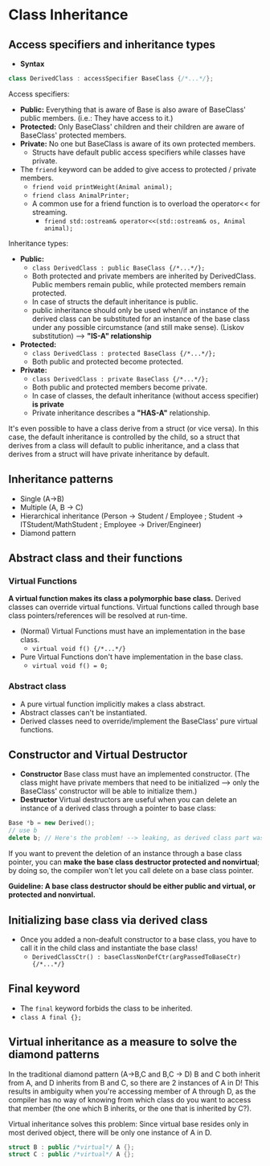 # Class Inheritance

## Access specifiers and inheritance types
- **Syntax**
```cpp
class DerivedClass : accessSpecifier BaseClass {/*...*/};
```
Access specifiers:
- **Public:** Everything that is aware of Base is also aware of BaseClass' public members. (i.e.: They have access to it.)
- **Protected:** Only BaseClass' children and their children are aware of BaseClass' protected members.
- **Private:** No one but BaseClass is aware of its own protected members.
  - Structs have default public access specifiers while classes have private.
- The `friend` keyword can be added to give access to protected / private members.
  - `friend void printWeight(Animal animal);`
  - `friend class AnimalPrinter;`
  - A common use for a friend function is to overload the operator<< for streaming.
    - `friend std::ostream& operator<<(std::ostream& os, Animal animal);`

Inheritance types:
- **Public:**
  - `class DerivedClass : public BaseClass {/*...*/};`
  - Both protected and private members are inherited by DerivedClass. Public members remain public, while protected members remain protected.
  - In case of structs the default inheritance is public.
  - public inheritance should only be used when/if an instance of the derived class can be substituted for an instance of the base class under any possible circumstance (and still make sense). (Liskov substitution) --> **"IS-A" relationship**
- **Protected:**
  - `class DerivedClass : protected BaseClass {/*...*/};`
  - Both public and protected become protected.
- **Private:**
  - `class DerivedClass : private BaseClass {/*...*/};`
  - Both public and protected members become private.
  - In case of classes, the default inheritance (without access specifier) **is private**
  - Private inheritance describes a **"HAS-A"** relationship.

It's even possible to have a class derive from a struct (or vice versa). In this case, the default inheritance is controlled by the child, so a struct that derives from a class will default to public inheritance, and a class that derives from a struct will have private inheritance by default.

## Inheritance patterns
- Single (A->B)
- Multiple (A, B -> C)
- Hierarchical inheritance (Person -> Student / Employee ; Student -> ITStudent/MathStudent ; Employee -> Driver/Engineer)
- Diamond pattern

## Abstract class and their functions
### Virtual Functions
**A virtual function makes its class a polymorphic base class.** Derived classes can override virtual functions. Virtual functions called through base class pointers/references will be resolved at run-time.
- (Normal) Virtual Functions must have an implementation in the base class.
  - `virtual void f() {/*...*/}`
- Pure Virtual Functions don't have implementation in the base class.
  - `virtual void f() = 0;`
### Abstract class
- A pure virtual function implicitly makes a class abstract.
- Abstract classes can't be instantiated.
- Derived classes need to override/implement the BaseClass' pure virtual functions.

## Constructor and Virtual Destructor
- **Constructor** Base class must have an implemented constructor. (The class might have private members that need to be initialized --> only the BaseClass' constructor will be able to initialize them.)
- **Destructor** Virtual destructors are useful when you can delete an instance of a derived class through a pointer to base class:
```cpp
Base *b = new Derived();
// use b
delete b; // Here's the problem! --> leaking, as derived class part was not destructed
```
If you want to prevent the deletion of an instance through a base class pointer, you can **make the base class destructor protected and nonvirtual**; by doing so, the compiler won't let you call delete on a base class pointer.

**Guideline: A base class destructor should be either public and virtual, or protected and nonvirtual.**

## Initializing base class via derived class
- Once you added a non-deafult constructor to a base class, you have to call it in the child class and instantiate the base class!
  - `DerivedClassCtr() : baseClassNonDefCtr(argPassedToBaseCtr) {/*...*/}`

## Final keyword
- The `final` keyword forbids the class to be inherited.
- `class A final {};`

## Virtual inheritance as a measure to solve the diamond patterns
In the traditional diamond pattern (A->B,C and B,C -> D) B and C both inherit from A, and D inherits from B and C, so there are 2 instances of A in D! This results in ambiguity when you're accessing member of A through D, as the compiler has no way of knowing from which class do you want to access that member (the one which B inherits, or the one that is inherited by C?).

Virtual inheritance solves this problem: Since virtual base resides only in most derived object, there will be only one instance of A in D.

```cpp
struct B : public /*virtual*/ A {};
struct C : public /*virtual*/ A {};
```
